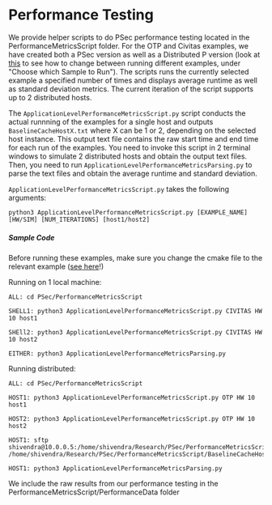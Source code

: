 # Performance Testing

We provide helper scripts to do PSec performance testing located in the PerformanceMetricsScript folder. For the OTP and Civitas examples, we have created both a PSec version as well as a Distributed P version (look at [this](Running.md) to see how to change between running different examples, under "Choose which Sample to Run"). The scripts runs the currently selected example a specified number of times and displays average runtime as well as standard deviation metrics. The current iteration of the script supports up to 2 distributed hosts.

The `ApplicationLevelPerformanceMetricsScript.py` script conducts the actual runnning of the examples for a single host and outputs `BaselineCacheHostX.txt` where X can be 1 or 2, depending on the selected host instance. This output text file contains the raw start time and end time for each run of the examples. You need to invoke this script in 2 terminal windows to simulate 2 distributed hosts and obtain the output text files. Then, you need to run `ApplicationLevelPerformanceMetricsParsing.py` to parse the text files and obtain the average runtime and standard deviation.

`ApplicationLevelPerformanceMetricsScript.py` takes the following arguments:


` python3 ApplicationLevelPerformanceMetricsScript.py [EXAMPLE_NAME] [HW/SIM] [NUM_ITERATIONS] [host1/host2]
`

##### Sample Code

Before running these examples, make sure you change the cmake file to the relevant example ([see here](Running.md)!)

Running on 1 local machine:
```
ALL: cd PSec/PerformanceMetricsScript

SHELL1: python3 ApplicationLevelPerformanceMetricsScript.py CIVITAS HW 10 host1

SHEll2: python3 ApplicationLevelPerformanceMetricsScript.py CIVITAS HW 10 host2

EITHER: python3 ApplicationLevelPerformanceMetricsParsing.py
```

Running distributed:
```
ALL: cd PSec/PerformanceMetricsScript

HOST1: python3 ApplicationLevelPerformanceMetricsScript.py OTP HW 10 host1

HOST2: python3 ApplicationLevelPerformanceMetricsScript.py OTP HW 10 host2

HOST1: sftp shivendra@10.0.0.5:/home/shivendra/Research/PSec/PerformanceMetricsScript/BaselineCacheHost2.txt /home/shivendra/Research/PSec/PerformanceMetricsScript/BaselineCacheHost2.txt

HOST1: python3 ApplicationLevelPerformanceMetricsParsing.py
```

We include the raw results from our performance testing in the PerformanceMetricsScript/PerformanceData folder


